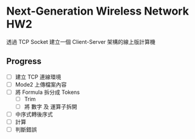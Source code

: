 # Next-Generation Wireless Network HW2

透過 TCP Socket 建立一個 Client-Server 架構的線上版計算機

## Progress

- [ ] 建立 TCP 連線環境
- [ ] Mode2 上傳檔案內容
- [ ] 將 Formula 拆分成 Tokens
  - [ ] Trim
  - [ ] 將 數字 及 運算子拆開
- [ ] 中序式轉後序式
- [ ] 計算
- [ ] 判斷錯誤